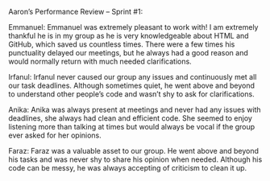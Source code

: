 Aaron’s Performance Review – Sprint #1:

Emmanuel: 
Emmanuel was extremely pleasant to work with! 
I am extremely thankful he is in my group as he is very knowledgeable about HTML and GitHub, which saved us countless times. 
There were a few times his punctuality delayed our meetings, but he always had a good reason and would normally return with much needed clarifications.

Irfanul:
Irfanul never caused our group any issues and continuously met all our task deadlines. 
Although sometimes quiet, he went above and beyond to understand other people’s code and wasn’t shy to ask for clarifications.

Anika:
Anika was always present at meetings and never had any issues with deadlines, she always had clean and efficient code. 
She seemed to enjoy listening more than talking at times but would always be vocal if the group ever asked for her opinions. 

Faraz:
Faraz was a valuable asset to our group. He went above and beyond his tasks and was never shy to share his opinion when needed. 
Although his code can be messy, he was always accepting of criticism to clean it up.
